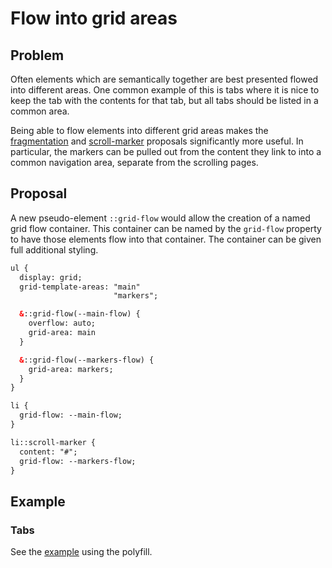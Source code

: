# Flow into grid areas

## Problem

Often elements which are semantically together are best presented flowed into different areas.
One common example of this is tabs where it is nice to keep the tab with the contents for that tab,
but all tabs should be listed in a common area.

Being able to flow elements into different grid areas
makes the [fragmentation](../fragmentation/) and [scroll-marker](../scroll-marker/) proposals significantly more useful.
In particular, the markers can be pulled out from the content they link to into a common navigation area,
separate from the scrolling pages.

## Proposal

A new pseudo-element `::grid-flow` would allow the creation of a named grid flow container.
This container can be named by the `grid-flow` property to have those elements flow into that container.
The container can be given full additional styling.

```html
ul {
  display: grid;
  grid-template-areas: "main"
                       "markers";

  &::grid-flow(--main-flow) {
    overflow: auto;
    grid-area: main
  }

  &::grid-flow(--markers-flow) {
    grid-area: markers;
  }
}

li {
  grid-flow: --main-flow;
}

li::scroll-marker {
  content: "#";
  grid-flow: --markers-flow;
}
```

## Example

### Tabs

See the [example](https://flackr.github.io/carousel/examples/grid-flow/tabs/) using the polyfill.
